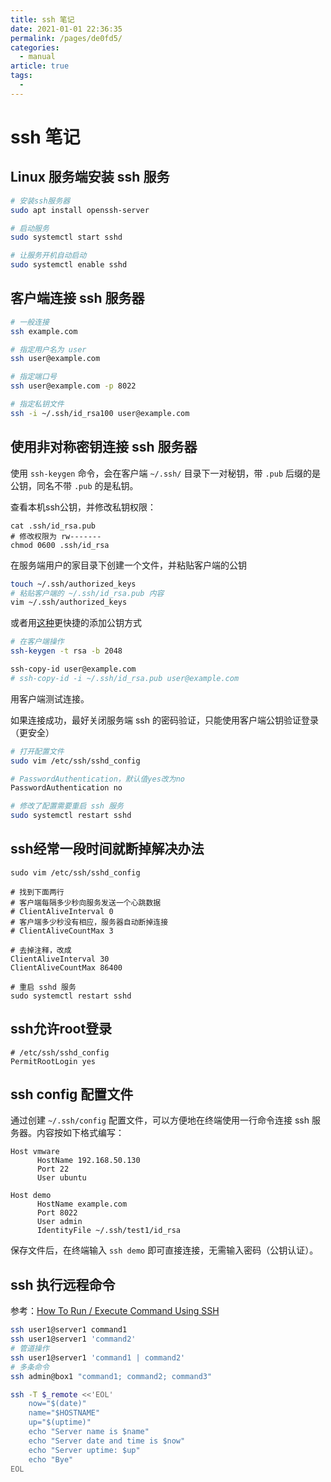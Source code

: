 ```yaml
---
title: ssh 笔记
date: 2021-01-01 22:36:35
permalink: /pages/de0fd5/
categories: 
  - manual
article: true
tags: 
  - 
---
```

# ssh 笔记

## Linux 服务端安装 ssh 服务

```sh
# 安装ssh服务器
sudo apt install openssh-server

# 启动服务
sudo systemctl start sshd

# 让服务开机自动启动
sudo systemctl enable sshd
```

## 客户端连接 ssh 服务器

```sh
# 一般连接
ssh example.com

# 指定用户名为 user
ssh user@example.com

# 指定端口号
ssh user@example.com -p 8022

# 指定私钥文件
ssh -i ~/.ssh/id_rsa100 user@example.com
```


## 使用非对称密钥连接 ssh 服务器

使用 `ssh-keygen` 命令，会在客户端 `~/.ssh/` 目录下一对秘钥，带 `.pub` 后缀的是公钥，同名不带 `.pub` 的是私钥。

查看本机ssh公钥，并修改私钥权限：

```
cat .ssh/id_rsa.pub
# 修改权限为 rw-------
chmod 0600 .ssh/id_rsa
```

在服务端用户的家目录下创建一个文件，并粘贴客户端的公钥

```sh
touch ~/.ssh/authorized_keys
# 粘贴客户端的 ~/.ssh/id_rsa.pub 内容
vim ~/.ssh/authorized_keys
```

或者用[这种](https://serverfault.com/a/241593)更快捷的添加公钥方式

```sh
# 在客户端操作
ssh-keygen -t rsa -b 2048

ssh-copy-id user@example.com
# ssh-copy-id -i ~/.ssh/id_rsa.pub user@example.com
```

用客户端测试连接。

如果连接成功，最好关闭服务端 ssh 的密码验证，只能使用客户端公钥验证登录（更安全）

```sh
# 打开配置文件
sudo vim /etc/ssh/sshd_config

# PasswordAuthentication，默认值yes改为no
PasswordAuthentication no

# 修改了配置需要重启 ssh 服务
sudo systemctl restart sshd
```

## ssh经常一段时间就断掉解决办法

```
sudo vim /etc/ssh/sshd_config

# 找到下面两行
# 客户端每隔多少秒向服务发送一个心跳数据
# ClientAliveInterval 0
# 客户端多少秒没有相应，服务器自动断掉连接
# ClientAliveCountMax 3

# 去掉注释，改成
ClientAliveInterval 30
ClientAliveCountMax 86400

# 重启 sshd 服务
sudo systemctl restart sshd
```

## ssh允许root登录

```
# /etc/ssh/sshd_config
PermitRootLogin yes
```

## ssh config 配置文件

通过创建 `~/.ssh/config` 配置文件，可以方便地在终端使用一行命令连接 ssh 服务器。内容按如下格式编写：

```
Host vmware
      HostName 192.168.50.130
      Port 22
      User ubuntu

Host demo
      HostName example.com
      Port 8022
      User admin
	  IdentityFile ~/.ssh/test1/id_rsa
```

保存文件后，在终端输入 `ssh demo` 即可直接连接，无需输入密码（公钥认证）。

## ssh 执行远程命令

参考：[How To Run / Execute Command Using SSH](https://www.cyberciti.biz/faq/unix-linux-execute-command-using-ssh/)

```sh
ssh user1@server1 command1
ssh user1@server1 'command2'
# 管道操作
ssh user1@server1 'command1 | command2'
# 多条命令
ssh admin@box1 "command1; command2; command3"
```

```sh
ssh -T $_remote <<'EOL'
	now="$(date)"
	name="$HOSTNAME"
	up="$(uptime)"
	echo "Server name is $name"
	echo "Server date and time is $now"
	echo "Server uptime: $up"
	echo "Bye"
EOL
```
